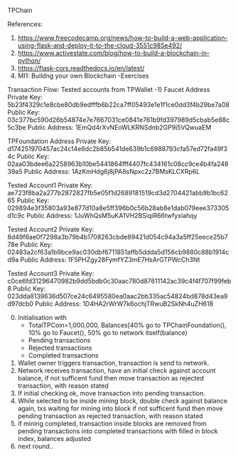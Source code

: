 TPChain



References:
1) https://www.freecodecamp.org/news/how-to-build-a-web-application-using-flask-and-deploy-it-to-the-cloud-3551c985e492/
2) https://www.activestate.com/blog/how-to-build-a-blockchain-in-python/
3) https://flask-cors.readthedocs.io/en/latest/
4) MI1: Buildng your own Blockchain -Exercises


Transaction Flow:
Tested accounts from TPWallet
-1) 
Faucet Address
Private Key: 5b23f4329c1e8cbe80db9edfffb6b22ca7ff05493e1e1f1ce0dd3f4b29be7a08
Public Key: 03c377bc590d26b54874e7e7667031ce0841e761b9fd397989d5cbab5e88c5c3be
Public Address: 1EmQd4rXvNEoWLKRNSdnb2GP9i5VQwuaEM

TPFoundation Address
Private Key: d174251970457ac24c14e6dc2b85b541de639b1c6988793cfa57ed72fa49f34c
Public Key: 02aa03bdee6a2258963b10be5441864fff4407fc434161c08cc9ce4b4fa24839a5
Public Address: 1AzKmHdg6j8jPA8sNpxc2z7BMsKLCXRp6L

Tested Account1
Private Key: ae723f8ba2a277b2872827fb5e05f1d2689181519cd3d2704421abb9b1bc6265
Public Key: 029894e3f35803a93e877d10a8e5ff396b0c56b28ab8e1dab079eee373305d1c9c
Public Address: 1JuWhQsM5uKA1VH2BSiqiR66twfyxiahqy

Tested Account2
Private Key: 8d49f6ae0f7298a3b79b4b1708263cbde89421d054c94a3a5ff25eece25b778e
Public Key: 02483a2cf63a1b9bce9ac030dbf6711851affb5ddda5d156cb9880c88b1914cd9a
Public Address: 1F5PHZgy28FymfYZ3mE7HsArGTPWcCh3Nt

Tested Account3
Private Key: c0ce6fd31296470982b9dd5bdb0c30aac780d87611142ac39c4f4f707f99feb8
Public Key: 023dda8139636d507ce24c6495580ea0aac2bb335ac54824bd878d43ea9d97dcb0
Public Address: 1D4HA2rWrW7k6ochjTRwuB2SkNh4uZH618
        
0) Initialisation with 
   - TotalTPCoin=1,000,000, Balances[40% go to TPChainFoundation(), 10% go to Faucet(), 50% go to network itself(balance)
   - Pending transactions
   - Rejected transactions
   - Completed transactions
1) Wallet owner triggers transaction, transaction is send to network.
2) Network receives transaction, have an initial check against account balance, if not sufficent fund then move 
   transaction as rejected transaction, with reason stated
3) If initial checking ok, move transaction into pending transaction.
4) While selected to be inside mining block, double check against balance again, txs waiting for mining into block
   if not sufficent fund then move pending transaction as rejected transaction, with reason stated
4) if mining completed, transaction inside blocks are removed from pending transactions into completed transactions with filled in block index, 
   balances adjusted
5) next round..
